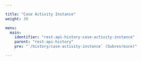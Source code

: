```yaml
---

title: "Case Activity Instance"
weight: 30

menu:
  main:
    identifier: "rest-api-history-case-activity-instance"
    parent: "rest-api-history"
    pre: "`/history/case-activity-instance` (Subresrouce)"

---
```

